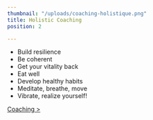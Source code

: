 ```yaml
---
thumbnail: "/uploads/coaching-holistique.png"
title: Holistic Coaching
position: 2

---
```

* Build resilience
* Be coherent
* Get your vitality back
* Eat well
* Develop healthy habits
* Meditate, breathe, move
* Vibrate, realize yourself!

[Coaching >](/en/holistic-coaching)